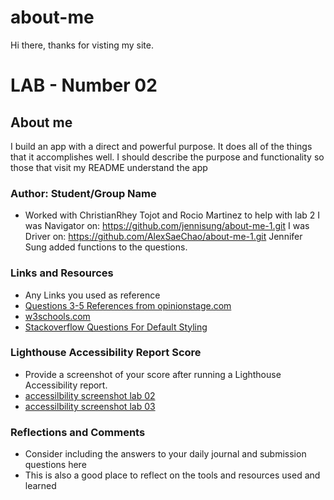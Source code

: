 # about-me

Hi there, thanks for visting my site.

# LAB - Number 02

## About me

I build an app with a direct and powerful purpose. It does all of the things that it accomplishes well. I should describe the purpose and functionality so those that visit my README understand the app

### Author: Student/Group Name

* Worked with ChristianRhey Tojot and Rocio Martinez to help with lab 2
I was Navigator on: https://github.com/jennisung/about-me-1.git
I was Driver on: https://github.com/AlexSaeChao/about-me-1.git
Jennifer Sung added functions to the questions.

### Links and Resources

* Any Links you used as reference
* [Questions 3-5 References from opinionstage.com](https://www.opinionstage.com/blog/true-or-false-questions/)
* [w3schools.com](https://www.opinionstage.com/blog/true-or-false-questions/)
* [Stackoverflow Questions For Default Styling](https://stackoverflow.com/questions/11737266/what-is-default-list-styling-css)


### Lighthouse Accessibility Report Score

* Provide a screenshot of your score after running a Lighthouse Accessibility report.
* [accessilbility screenshot lab 02](/about-me/img/accessibility-screenshot.png)
* [accessilbility screenshot lab 03](/about-me/img/lab-03-accessbility-screenshot.png)

### Reflections and Comments

* Consider including the answers to your daily journal and submission questions here
* This is also a good place to reflect on the tools and resources used and learned
